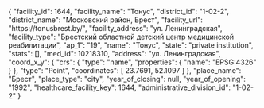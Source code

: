 {
    "facility_id": 1644,
    "facility_name": "Тонус",
    "district_id": "1-02-2",
    "district_name": "Московский район, Брест",
    "facility_url": "https:\/\/tonusbrest.by\/",
    "facility_address": "ул. Ленинградская",
    "facility_type": "Брестский областной детский центр медицинской реабилитации",
    "ap_1": "19",
    "name": "Тонус",
    "state": "private institution",
    "stats": [],
    "med_id": 10218310,
    "address": "ул. Ленинградская",
    "coord_x_y": {
        "crs": {
            "type": "name",
            "properties": {
                "name": "EPSG:4326"
            }
        },
        "type": "Point",
        "coordinates": [
            23.7691,
            52.1097
        ]
    },
    "place_name": "Брест",
    "place_type": "city",
    "year_of_closing": null,
    "year_of_opening": "1992",
    "healthcare_facility_key": 1644,
    "administrative_division_id": "1-02-2"
}